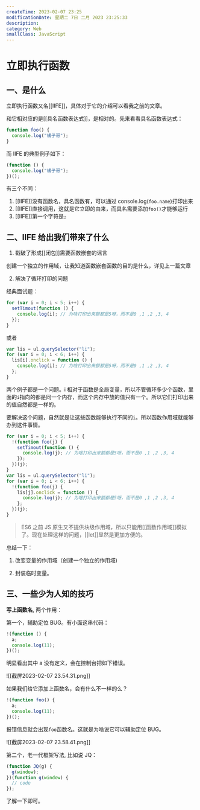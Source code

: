 ```yaml
---
createTime: 2023-02-07 23:25
modificationDate: 星期二 7日 二月 2023 23:25:33
description:
category: Web
smallClass: JavaScript
---
```


# 立即执行函数

## 一、是什么

立即执行函数又名[[IIFE]]，具体对于它的介绍可以看我之前的文章。

和它相对应的是[[具名函数表达式]]，是相对的。先来看看具名函数表达式：

```js
function foo() {
  console.log("橘子哥");
}
```

而 IIFE 的典型例子如下：

```js
(function () {
  console.log("橘子哥");
})();
```

有三个不同：

1. [[IIFE]]没有函数名，具名函数有，可以通过 console.log(`foo.name`)打印出来
2. [[IIFE]]直接调用，这就是它立即的由来，而具名需要添加`foo()`才能够运行
3. [[IIFE]]第一个字符是`;`

## 二、IIFE 给出我们带来了什么

1. 戳破了形成[[闭包]]需要函数嵌套的谣言

创建一个独立的作用域，让我知道函数嵌套函数的目的是什么，详见上一篇文章

2. 解决了循环打印的问题

经典面试题：

```js
for (var i = 0; i < 5; i++) {
  setTimout(function () {
    console.log(i); // 为啥打印出来额都是5呀，而不是0 ,1 ,2 ,3, 4
  });
}
```

或者

```js
var lis = ul.querySelector("li");
for (var i = 0; i < 6; i++) {
  lis[i].onclick = function () {
    console.log(i); // 为啥打印出来额都是5呀，而不是0 ,1 ,2 ,3, 4
  };
}
```

两个例子都是一个问题。i 相对于函数是全局变量，所以不管循环多少个函数，里面的`i`指向的都是同一个内存，而这个内存中放的值只有一个。所以它们打印出来的值自然都是一样的。

要解决这个问题，自然就是让这些函数能够执行不同的`i`。所以函数作用域就能够办到这件事情。

```js
for (var i = 0; i < 5; i++) {
  !(function foo(j) {
    setTimout(function () {
      console.log(j); // 为啥打印出来额都是5呀，而不是0 ,1 ,2 ,3, 4
    });
  })(j);
}
var lis = ul.querySelector("li");
for (var i = 0; i < 6; i++) {
  !(function foo(j) {
    lis[j].onclick = function () {
      console.log(j); // 为啥打印出来额都是5呀，而不是0 ,1 ,2 ,3, 4
    };
  })(j);
}
```

> ES6 之前 JS 原生又不提供块级作用域，所以只能用[[函数作用域]]模拟了。现在处理这样的问题，[[let]]显然是更加方便的。

总结一下：

1. 改变变量的作用域（创建一个独立的作用域)

2. 封装临时变量。

## 三、一些少为人知的技巧

**写上函数名**, 两个作用：

第一个，辅助定位 BUG。有小面这串代码：

```js
!(function () {
  a;
  console.log(11);
})();
```

明显看出其中 a 没有定义，会在控制台把如下错误。

![[截屏2023-02-07 23.54.31.png]]

如果我们给它添加上函数名，会有什么不一样的么？

```js
!(function foo() {
  a;
  console.log(11);
})();
```

报错信息就会出现`foo`函数名。这就是为啥说它可以辅助定位 BUG。

![[截屏2023-02-07 23.58.41.png]]

第二个，老一代框架写法, 比如说 JQ：

```js
(function JQ(g) {
  g(window);
})(function g(window) {
  // code
});
```

了解一下即可。
